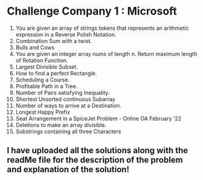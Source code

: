 # Challenge Company 1 : Microsoft 

1) You are given an array of strings tokens that represents an arithmetic expression in a Reverse Polish Notation.
2) Combination Sum with a twist.
3) Bulls and Cows
4) You are given an integer array nums of length n. Return maximum length of Rotation Function.
5) Largest Divisible Subset.
6) How to find a perfect Rectangle.
7) Scheduling a Course.
8) Profitable Path in a Tree.
9) Number of Pairs satisfying Inequality.
10) Shortest Unsorted continuous Subarray
11) Number of ways to arrive at a Destination.
12) Longest Happy Prefix
13) Seat Arrangement in a SpiceJet Problem - Online OA February ‘22
14) Deletions to make an array divisible.
15) Substrings containing all three Characters

## I have uploaded all the solutions along with the readMe file for the description of the problem and explanation of the solution!
